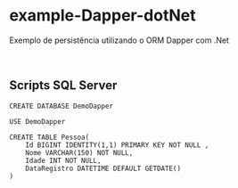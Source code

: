 # example-Dapper-dotNet
Exemplo de persistência utilizando o ORM Dapper com .Net

<br>

## Scripts SQL Server

```
CREATE DATABASE DemoDapper

USE DemoDapper

CREATE TABLE Pessoa(
	Id BIGINT IDENTITY(1,1) PRIMARY KEY NOT NULL ,
	Nome VARCHAR(150) NOT NULL,
	Idade INT NOT NULL,
	DataRegistro DATETIME DEFAULT GETDATE()
)

```




